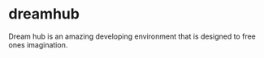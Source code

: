 # dreamhub
Dream hub is an amazing developing environment that is designed to free ones imagination. 
